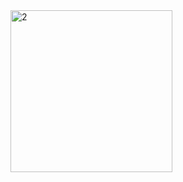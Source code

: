 

<img width="259" alt="2" src="https://github.com/user-attachments/assets/3ceebfae-3e7b-4ced-9c36-23fafa215963" />

